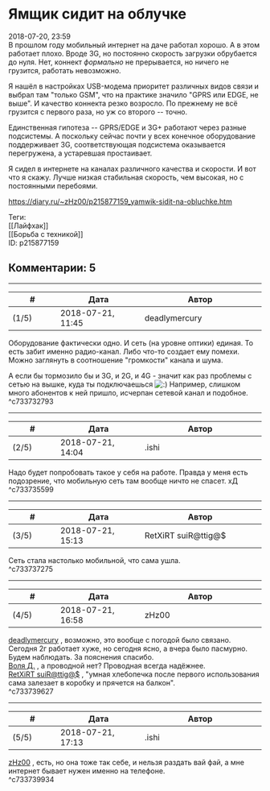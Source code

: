 Ямщик сидит на облучке
======================

  
2018-07-20, 23:59  
 В прошлом году мобильный интернет на даче работал хорошо. А в этом работает плохо. Вроде 3G, но постоянно скорость загрузки обрубается до нуля. Нет, коннект  *формально*  не прерывается, но ничего не грузится, работать невозможно.   
   
 Я нашёл в настройках USB-модема приоритет различных видов связи и выбрал там "только GSM", что на практике значило "GPRS или EDGE, не выше". И качество коннекта резко возросло. По прежнему не всё грузится с первого раза, но уж со второго -- точно.   
   
 Единственная гипотеза -- GPRS/EDGE и 3G+ работают через разные подсистемы. А поскольку сейчас почти у всех конечное оборудование поддерживает 3G, соответствующая подсистема оказывается перегружена, а устаревшая простаивает.   
   
 Я сидел в интернете на каналах различного качества и скорости. И вот что я скажу. Лучше низкая стабильная скорость, чем высокая, но с постоянными перебоями.   
  
<https://diary.ru/~zHz00/p215877159_yamwik-sidit-na-obluchke.htm>  
  
Теги:  
[[Лайфхак]]  
[[Борьба с техникой]]  
ID: p215877159  


Комментарии: 5
--------------

  


---



|         #         |              Дата              |                     Автор                     |           ID           |
| --- | --- | --- | --- |
| (1/5) | 2018-07-21, 11:45 | deadlymercury | c733732793 |

  
 Оборудование фактически одно. И сеть (на уровне оптики) единая. То есть забит именно радио-канал. Либо что-то создает ему помехи. Можно заглянуть в соотношение "громкости" канала и шума.   
   
 А если бы тормозило бы и 3G, и 2G, и 4G - значит как раз проблемы с сетью на вышке, куда ты подключаешься ![:)](http://static.diary.ru/picture/3.gif) Например, слишком много абонентов к ней пришло, исчерпан сетевой канал и подобное.   
 ^c733732793

---



|         #         |              Дата              |                     Автор                     |           ID           |
| --- | --- | --- | --- |
| (2/5) | 2018-07-21, 14:04 | .ishi | c733735599 |

  
 Надо будет попробовать такое у себя на работе. Правда у меня есть подозрение, что мобильную сеть там вообще ничто не спасет. хД   
 ^c733735599

---



|         #         |              Дата              |                     Автор                     |           ID           |
| --- | --- | --- | --- |
| (3/5) | 2018-07-21, 15:13 | RetXiRT suiR@ttig@$ | c733737275 |

  
  Сеть стала настолько мобильной, что сама ушла.    
 ^c733737275

---



|         #         |              Дата              |                     Автор                     |           ID           |
| --- | --- | --- | --- |
| (4/5) | 2018-07-21, 16:58 | zHz00 | c733739627 |

  
  [deadlymercury](http://crazysupp.diary.ru "Записки безумного саппорта")  , возможно, это вообще с погодой было связано. Сегодня 2г работает хуже, но сегодня ясно, а вчера было пасмурно. Будем наблюдать. За пояснения спасибо.   
  [Воля Д.](http://willD.diary.ru "Лыбродыбро.")  , а проводной нет? Проводная всегда надёжнее.   
  [RetXiRT suiR@ttig@$](http://Hellspawn.diary.ru "Горчичник")  , "умная хлебопечка после первого использования сама залезает в коробку и прячется на балкон".   
 ^c733739627

---



|         #         |              Дата              |                     Автор                     |           ID           |
| --- | --- | --- | --- |
| (5/5) | 2018-07-21, 17:13 | .ishi | c733739934 |

  
  [zHz00](https://zHz00.diary.ru "Untitled")  , есть, но она тоже так себе, и нельзя раздать вай фай, а мне интернет бывает нужен именно на телефоне.   
 ^c733739934
